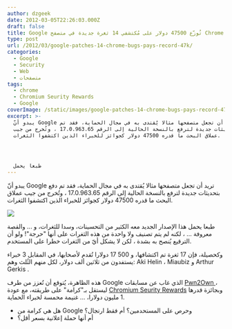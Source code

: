 ```yaml
---
author: dzgeek
date: 2012-03-05T22:26:03.000Z
draft: false
title: Google تُوزّع 47500 دولار على مُكتشفي 14 ثغرة جديدة في متصفح Chrome
type: post
url: /2012/03/google-patches-14-chrome-bugs-pays-record-47k/
categories:
  - Google
  - Security
  - Web
  - متصفحات
tags:
  - chrome
  - Chromium Seurity Rewards
  - Google
coverImage: /static/images/google-patches-14-chrome-bugs-pays-record-47k/chrome_bug_1.jpg
excerpt: >-
  يبدو أنّ Google تريد أن تجعل متصفحها مثالا يُقتدى به في مجال الحماية، فقد تم
  دفع بتحديثات جديدة لترفع بالنسخة الحالية إلى الرقم 17.0.963.65 ، وتُخرج من جيب
  عملاق البحث ما قدره 47500 دولار كجوائز للخبراء الذين اكتشفوا الثغرات.




  طبعا يحمل
---
```

يبدو أنّ Google تريد أن تجعل متصفحها مثالا يُقتدى به في مجال الحماية، فقد تم دفع بتحديثات جديدة لترفع بالنسخة الحالية إلى الرقم 17.0.963.65 ، وتُخرج من جيب عملاق البحث ما قدره 47500 دولار كجوائز للخبراء الذين اكتشفوا الثغرات.

![](/static/images/google-patches-14-chrome-bugs-pays-record-47k/chrome_bug\_1.jpg)

طبعا يحمل هذا الإصدار الجديد معه الكثير من التحسينات، وسدا للثغرات، و ... والقصة معروفة ... ، لكنه لم يتم تصنيف ولا واحدة من هذه الثغرات على أنها "حرجة"! ولو أن الترقيع يُنصح به بشدة ، لكن لا يشكل أيّ من الثغرات خطرا على المستخدم.

وكحصيلة، فإن 17 ثغرة تم اكتشافها، و 500 17 دولارا تُقدم لأصحابها، في المقابل 3 خبراء يستفدون من ثلاثين ألف دولار، لكل منهم الثُلث وهم: Aki Helin ، Miaubiz و Arthur Gerkis .

هذه الظاهرة، يُتوقع أن تُعزز من طرف Google الذي غاب عن مسابقات [Pwn2Own ](http://en.wikipedia.org/wiki/Pwn2Own)، ليستقل بـ"كرامة" على طريقته، مع عودة [Chromium Seurity Rewards](http://blog.chromium.org/2012/02/expanding-chromium-security-rewards.html) وبجائزة قدرها 1 مليون دولارا، ... غنيمة محمسة لخبراء الحماية.

-   هل هي كرامة من Google وحرص على المستحدمين؟ أم فقط ارتجال؟
-   أم أنها حملة إعلانية بسعر أقل؟

